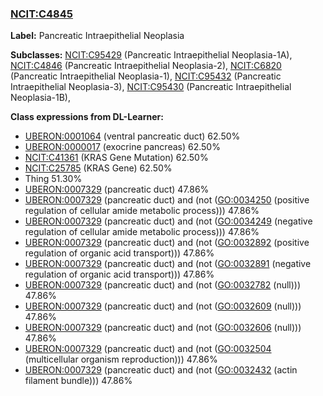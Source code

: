 
### [NCIT:C4845](http://purl.obolibrary.org/obo/NCIT_C4845)
**Label:** Pancreatic Intraepithelial Neoplasia

**Subclasses:** [NCIT:C95429](http://purl.obolibrary.org/obo/NCIT_C95429) (Pancreatic Intraepithelial Neoplasia-1A), [NCIT:C4846](http://purl.obolibrary.org/obo/NCIT_C4846) (Pancreatic Intraepithelial Neoplasia-2), [NCIT:C6820](http://purl.obolibrary.org/obo/NCIT_C6820) (Pancreatic Intraepithelial Neoplasia-1), [NCIT:C95432](http://purl.obolibrary.org/obo/NCIT_C95432) (Pancreatic Intraepithelial Neoplasia-3), [NCIT:C95430](http://purl.obolibrary.org/obo/NCIT_C95430) (Pancreatic Intraepithelial Neoplasia-1B), 

**Class expressions from DL-Learner:**

- [UBERON:0001064](http://purl.obolibrary.org/obo/UBERON_0001064) (ventral pancreatic duct) 62.50%
- [UBERON:0000017](http://purl.obolibrary.org/obo/UBERON_0000017) (exocrine pancreas) 62.50%
- [NCIT:C41361](http://purl.obolibrary.org/obo/NCIT_C41361) (KRAS Gene Mutation) 62.50%
- [NCIT:C25785](http://purl.obolibrary.org/obo/NCIT_C25785) (KRAS Gene) 62.50%
- Thing 51.30%
- [UBERON:0007329](http://purl.obolibrary.org/obo/UBERON_0007329) (pancreatic duct) 47.86%
- [UBERON:0007329](http://purl.obolibrary.org/obo/UBERON_0007329) (pancreatic duct) and (not ([GO:0034250](http://purl.obolibrary.org/obo/GO_0034250) (positive regulation of cellular amide metabolic process))) 47.86%
- [UBERON:0007329](http://purl.obolibrary.org/obo/UBERON_0007329) (pancreatic duct) and (not ([GO:0034249](http://purl.obolibrary.org/obo/GO_0034249) (negative regulation of cellular amide metabolic process))) 47.86%
- [UBERON:0007329](http://purl.obolibrary.org/obo/UBERON_0007329) (pancreatic duct) and (not ([GO:0032892](http://purl.obolibrary.org/obo/GO_0032892) (positive regulation of organic acid transport))) 47.86%
- [UBERON:0007329](http://purl.obolibrary.org/obo/UBERON_0007329) (pancreatic duct) and (not ([GO:0032891](http://purl.obolibrary.org/obo/GO_0032891) (negative regulation of organic acid transport))) 47.86%
- [UBERON:0007329](http://purl.obolibrary.org/obo/UBERON_0007329) (pancreatic duct) and (not ([GO:0032782](http://purl.obolibrary.org/obo/GO_0032782) (null))) 47.86%
- [UBERON:0007329](http://purl.obolibrary.org/obo/UBERON_0007329) (pancreatic duct) and (not ([GO:0032609](http://purl.obolibrary.org/obo/GO_0032609) (null))) 47.86%
- [UBERON:0007329](http://purl.obolibrary.org/obo/UBERON_0007329) (pancreatic duct) and (not ([GO:0032606](http://purl.obolibrary.org/obo/GO_0032606) (null))) 47.86%
- [UBERON:0007329](http://purl.obolibrary.org/obo/UBERON_0007329) (pancreatic duct) and (not ([GO:0032504](http://purl.obolibrary.org/obo/GO_0032504) (multicellular organism reproduction))) 47.86%
- [UBERON:0007329](http://purl.obolibrary.org/obo/UBERON_0007329) (pancreatic duct) and (not ([GO:0032432](http://purl.obolibrary.org/obo/GO_0032432) (actin filament bundle))) 47.86%


